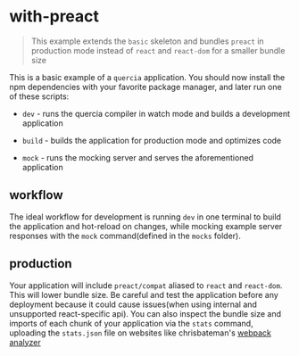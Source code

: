 # with-preact

> This example extends the `basic` skeleton and bundles `preact` in production
> mode instead of `react` and `react-dom` for a smaller bundle size

This is a basic example of a `quercia` application. You should now install the
npm dependencies with your favorite package manager, and later run one of these
scripts:

- `dev` - runs the quercia compiler in watch mode and builds a development
  application

- `build` - builds the application for production mode and optimizes code

- `mock` - runs the mocking server and serves the aforementioned application

## workflow

The ideal workflow for development is running `dev` in one terminal to build the
application and hot-reload on changes, while mocking example server responses
with the `mock` command(defined in the `mocks` folder).

## production

Your application will include `preact/compat` aliased to `react` and
`react-dom`. This will lower bundle size. Be careful and test the application
before any deployment because it could cause issues(when using internal and
unsupported react-specific api). You can also inspect the bundle size and
imports of each chunk of your application via the `stats` command, uploading the
`stats.json` file on websites like chrisbateman's
[webpack analyzer](https://chrisbateman.github.io/webpack-visualizer/)
